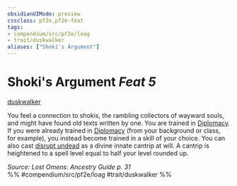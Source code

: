 ```yaml
---
obsidianUIMode: preview
cssclass: pf2e,pf2e-feat
tags:
- compendium/src/pf2e/loag
- trait/duskwalker
aliases: ["Shoki's Argument"]
---
```

# Shoki's Argument  *Feat 5*  
[duskwalker](/rules/traits/duskwalker-apg.md)  


You feel a connection to shokis, the rambling collectors of wayward souls, and might have found old texts written by one. You are trained in [Diplomacy](/compendium/skills.md#Diplomacy). If you were already trained in [Diplomacy](/compendium/skills.md#Diplomacy) (from your background or class, for example), you instead become trained in a skill of your choice. You can also cast [disrupt undead](/compendium/spells/disrupt-undead.md) as a divine innate cantrip at will. A cantrip is heightened to a spell level equal to half your level rounded up.

*Source: Lost Omens: Ancestry Guide p. 31*  
%% #compendium/src/pf2e/loag #trait/duskwalker %%